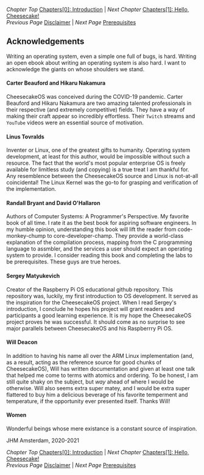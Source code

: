 *Chapter Top* [Chapters[0]: Introduction](chapter0.md)  |  *Next Chapter* [Chapters[1]: Hello, Cheesecake!](../chapter1/chapter1.md)  
*Previous Page* [Disclaimer](disclaimer.md)  |  *Next Page* [Prerequisites](prerequisites.md)  

## Acknowledgements

Writing an operating system, even a simple one full of bugs, is hard. Writing an open ebook about writing an operating system is also hard. I want to acknowledge the giants on whose shoulders we stand.

#### Carter Beauford and Hikaru Nakamura

CheesecakeOS was conceived during the COVID-19 pandemic. Carter Beauford and Hikaru Nakamura are two amazing talented professionals in their respective (and extremely competitive) fields. They have a way of making their craft appear so incredibly effortless. Their `Twitch` streams and `YouTube` videos were an essential source of motivation.

#### Linus Tovralds

Inventer or Linux, one of the greatest gifts to humanity. Operating system development, at least for this author, would be impossible without such a resource. The fact that the world's most popular enterprise OS is freely available for limitless study (and copying) is a true treat I am thankful for. Any resemblence between the CheesecakeOS source and Linux is not-at-all coincidental! The Linux Kernel was the go-to for grasping and verification of the implementation.


#### Randall Bryant and David O'Hallaron

Authors of Computer Systems: A Programmer's Perspective. My favorite book of all time. I rate it as the best book for aspiring software engineers. In my humble opinion, understanding this book will lift the reader from code-monkey-chump to core-developer-champ. They provide a world-class explanation of the compilation process, mapping from the C programming language to assmbler, and the services a user should expect an operating system to provide. I consider reading this book and completing the labs to be prerequisites. These guys are true heroes.

#### Sergey Matyukevich

Creator of the Raspberry Pi OS educational github repository. This repository was, luckily, my first introduction to OS development. It served as the inspiration for the CheesecakeOS project. When I read Sergey's introduction, I conclude he hopes his project will grant readers and participants a good learning experience. It is my hope the CheesecakeOS project proves he was successful. It should come as no surprise to see major parallels between CheesecakeOS and his Raspberrry Pi OS.

#### Will Deacon

In addition to having his name all over the ARM Linux implementation (and, as a result, acting as the reference source for good chunks of CheesecakeOS), Will has written documentation and given at least one talk that helped me come to terms with atomics and ordering. To be honest, I am still quite shaky on the subject, but *_way_* ahead of where I would be otherwise. Will also seems extra super matey, and I would be extra super flattered to buy him a delicious beverage of his favorite temperment and temperature, if the opportunity ever presented itself. Thanks Will!

#### Women

Wonderful beings whose mere existance is a constant source of inspiration.

JHM
Amsterdam, 2020-2021

*Chapter Top* [Chapters[0]: Introduction](chapter0.md)  |  *Next Chapter* [Chapters[1]: Hello, Cheesecake!](../chapter1/chapter1.md)  
*Previous Page* [Disclaimer](disclaimer.md)  |  *Next Page* [Prerequisites](prerequisites.md)  
